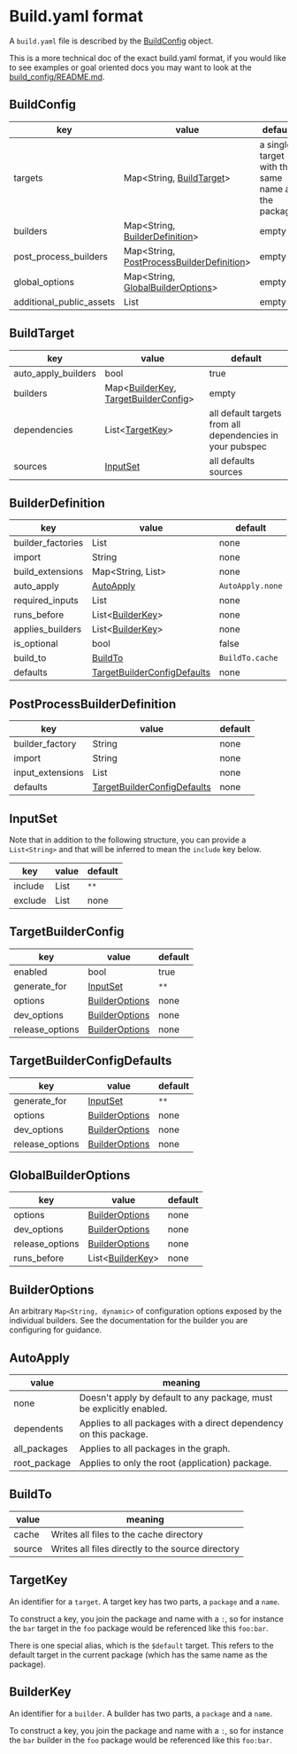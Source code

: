 # Build.yaml format

A `build.yaml` file is described by the [BuildConfig](#buildconfig) object.

This is a more technical doc of the exact build.yaml format, if you would like
to see examples or goal oriented docs you may want to look at the
[build_config/README.md](../build_config/README.md).

## BuildConfig

key                      | value                                                                      | default
------------------------ | -------------------------------------------------------------------------- | -------
targets                  | Map<String, [BuildTarget](#buildtarget)>                                   | a single target with the same name as the package
builders                 | Map<String, [BuilderDefinition](#builderdefinition)>                       | empty
post_process_builders    | Map<String, [PostProcessBuilderDefinition](#postprocessbuilderdefinition)> | empty
global_options           | Map<String, [GlobalBuilderOptions](#globalBuilderOptions)>                 | empty
additional_public_assets | List<String>                                                               | empty

## BuildTarget

key                 | value                                                                       | default
------------------- | --------------------------------------------------------------------------- | -------
auto_apply_builders | bool                                                                        | true
builders            | Map<[BuilderKey](#builderkey), [TargetBuilderConfig](#targetbuilderconfig)> | empty
dependencies        | List<[TargetKey](#targetkey)>                                               | all default targets from all dependencies in your pubspec
sources             | [InputSet](#inputset)                                                       | all defaults sources

## BuilderDefinition

key               | value                                                       | default
----------------- | ----------------------------------------------------------- | -------
builder_factories | List<String>                                                | none
import            | String                                                      | none
build_extensions  | Map<String, List<String>>                                   | none
auto_apply        | [AutoApply](#autoapply)                                     | `AutoApply.none`
required_inputs   | List<String>                                                | none
runs_before       | List<[BuilderKey](#builderkey)>                             | none
applies_builders  | List<[BuilderKey](#builderkey)>                             | none
is_optional       | bool                                                        | false
build_to          | [BuildTo](#buildto)                                         | `BuildTo.cache`
defaults          | [TargetBuilderConfigDefaults](#targetbuilderconfigdefaults) | none

## PostProcessBuilderDefinition

key              | value                                                       | default
---------------- | ----------------------------------------------------------- | -------
builder_factory  | String                                                      | none
import           | String                                                      | none
input_extensions | List<String>                                                | none
defaults         | [TargetBuilderConfigDefaults](#targetbuilderconfigdefaults) | none

## InputSet

Note that in addition to the following structure, you can provide a
`List<String>` and that will be inferred to mean the `include` key below.

key     | value        | default
------- | ------------ | -------
include | List<String> | `**`
exclude | List<String> | none

## TargetBuilderConfig

key             | value                             | default
--------------- | --------------------------------- | -------
enabled         | bool                              | true
generate_for    | [InputSet](#inputset)             | `**`
options         | [BuilderOptions](#builderoptions) | none
dev_options     | [BuilderOptions](#builderoptions) | none
release_options | [BuilderOptions](#builderoptions) | none

## TargetBuilderConfigDefaults

key             | value                             | default
--------------- | --------------------------------- | -------
generate_for    | [InputSet](#inputset)             | `**`
options         | [BuilderOptions](#builderoptions) | none
dev_options     | [BuilderOptions](#builderoptions) | none
release_options | [BuilderOptions](#builderoptions) | none

## GlobalBuilderOptions

key             | value                             | default
--------------- | --------------------------------- | -------
options         | [BuilderOptions](#builderoptions) | none
dev_options     | [BuilderOptions](#builderoptions) | none
release_options | [BuilderOptions](#builderoptions) | none
runs_before     | List<[BuilderKey](#builderkey)>   | none

## BuilderOptions

An arbitrary `Map<String, dynamic>` of configuration options exposed by the
individual builders. See the documentation for the builder you are configuring
for guidance.

## AutoApply

value        | meaning                                                               |
------------ | --------------------------------------------------------------------- |
none         | Doesn't apply by default to any package, must be explicitly enabled.  |
dependents   | Applies to all packages with a direct dependency on this package.     |
all_packages | Applies to all packages in the graph.                                 |
root_package | Applies to only the root (application) package.                       |

## BuildTo

value  | meaning
------ | -------------------------------------------------
cache  | Writes all files to the cache directory
source | Writes all files directly to the source directory

## TargetKey

An identifier for a `target`. A target key has two parts, a `package` and a
`name`.

To construct a key, you join the package and name with a `:`, so for instance
the `bar` target in the `foo` package would be referenced like this `foo:bar`.

There is one special alias, which is the `$default` target. This refers to the
default target in the current package (which has the same name as the package).

## BuilderKey

An identifier for a `builder`. A builder has two parts, a `package` and a
`name`.

To construct a key, you join the package and name with a `:`, so for instance
the `bar` builder in the `foo` package would be referenced like this `foo:bar`.
